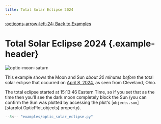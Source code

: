```yaml
---
title: Total Solar Eclipse 2024
---
```

[:octicons-arrow-left-24: Back to Examples](/examples)

# Total Solar Eclipse 2024 {.example-header}

![optic-moon-saturn](/images/examples/optic_solar_eclipse.png)

This example shows the Moon and Sun _about 30 minutes before_ the total solar eclipse that occurred on [April 8, 2024](https://en.wikipedia.org/wiki/Solar_eclipse_of_April_8,_2024), as seen from Cleveland, Ohio.

The total eclipse started at 15:13:46 Eastern Time, so if you set that as the time then you'll see the dark moon completely block the Sun (you can confirm the Sun was plotted by accessing the plot's [`objects.sun`][starplot.OpticPlot.objects] property).

```python
--8<-- "examples/optic_solar_eclipse.py"
```
